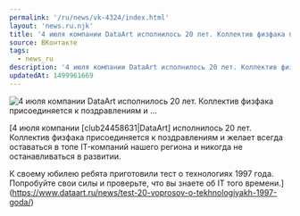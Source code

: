 ```yaml
---
permalink: '/ru/news/vk-4324/index.html'
layout: 'news.ru.njk'
title: '4 июля компании DataArt исполнилось 20 лет. Коллектив физфака присоединяется к поздравлениям и …'
source: ВКонтакте
tags:
  - news_ru
description: '4 июля компании DataArt исполнилось 20 лет. Коллектив физфака присоединяется к поздравлениям и …'
updatedAt: 1499961669
---
```

![4 июля компании DataArt исполнилось 20 лет. Коллектив физфака присоединяется к поздравлениям и …](https://sun9-76.userapi.com/c639219/v639219101/34f99/03zTVcBMGE4.jpg)

[4 июля компании [club24458631|DataArt] исполнилось 20 лет. Коллектив физфака присоединяется к поздравлениям и желает всегда оставаться в топе IT-компаний нашего региона и никогда не останавливаться в развитии. 
 
К своему юбилею ребята приготовили тест о технологиях 1997 года. Попробуйте свои силы и проверьте, что вы знаете об IT того времени.](https://www.dataart.ru/news/test-20-voprosov-o-tekhnologiyakh-1997-goda/)
